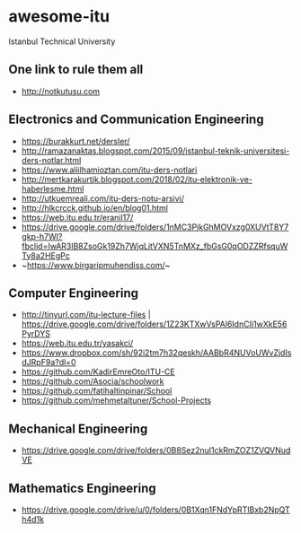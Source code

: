 # awesome-itu
Istanbul Technical University
## One link to rule them all 
- http://notkutusu.com

## Electronics and Communication Engineering
- https://burakkurt.net/dersler/
- http://ramazanaktas.blogspot.com/2015/09/istanbul-teknik-universitesi-ders-notlar.html
- https://www.aliilhamioztan.com/itu-ders-notlari
- http://mertkarakurtjk.blogspot.com/2018/02/itu-elektronik-ve-haberlesme.html
- http://utkuemreali.com/itu-ders-notu-arsivi/
- http://hlkcrcck.github.io/en/blog01.html
- https://web.itu.edu.tr/eranil17/
- https://drive.google.com/drive/folders/1nMC3PjkGhMOVxzg0XUVtT8Y7gkp-h7WI?fbclid=IwAR3lB8ZsoGk19Zh7WjqLitVXN5TnMXz_fbGsG0qODZZRfsquWTy8a2HEgPc
- ~https://www.birgaripmuhendiss.com/~

## Computer Engineering
- http://tinyurl.com/itu-lecture-files | https://drive.google.com/drive/folders/1Z23KTXwVsPAl6IdnCIi1wXkE56PyrDYS
- https://web.itu.edu.tr/yasakci/
- https://www.dropbox.com/sh/92i2tm7h32qeskh/AABbR4NUVoUWvZjdIsdJRpF9a?dl=0
- https://github.com/KadirEmreOto/ITU-CE
- https://github.com/Asocia/schoolwork
- https://github.com/fatihaltinpinar/School
- https://github.com/mehmetaltuner/School-Projects

## Mechanical Engineering
- https://drive.google.com/drive/folders/0B8Sez2nul1ckRmZOZ1ZVQVNudVE

## Mathematics Engineering
- https://drive.google.com/drive/u/0/folders/0B1Xqn1FNdYpRTlBxb2NpQTh4d1k
